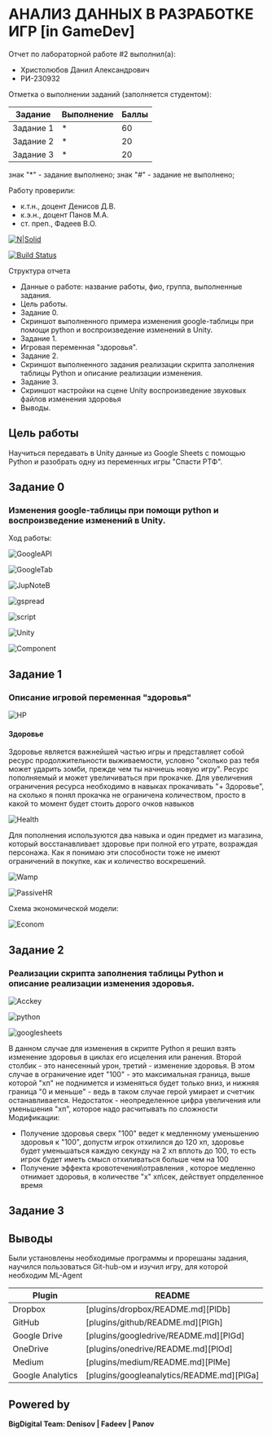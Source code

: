 # АНАЛИЗ ДАННЫХ В РАЗРАБОТКЕ ИГР [in GameDev]
Отчет по лабораторной работе #2 выполнил(а):
- Христолюбов Данил Александрович
- РИ-230932

Отметка о выполнении заданий (заполняется студентом):

| Задание | Выполнение | Баллы |
| ------ | ------ | ------ |
| Задание 1 | * | 60 |
| Задание 2 | * | 20 |
| Задание 3 | * | 20 |

знак "*" - задание выполнено; знак "#" - задание не выполнено;

Работу проверили:
- к.т.н., доцент Денисов Д.В.
- к.э.н., доцент Панов М.А.
- ст. преп., Фадеев В.О.

[![N|Solid](https://cldup.com/dTxpPi9lDf.thumb.png)](https://nodesource.com/products/nsolid)

[![Build Status](https://travis-ci.org/joemccann/dillinger.svg?branch=master)](https://travis-ci.org/joemccann/dillinger)

Структура отчета

- Данные о работе: название работы, фио, группа, выполненные задания.
- Цель работы.
- Задание 0.
- Скриншот выполненного примера изменения google-таблицы при помощи python и воспроизведение изменений в Unity.
- Задание 1.
- Игровая переменная "здоровья".
- Задание 2.
- Скриншот выполненного задания реализации скрипта заполнения таблицы Python и описание реализации изменения.
- Задание 3.
- Скриншот настройки на сцене Unity воспроизведение звуковых файлов изменения здоровья
- Выводы.

## Цель работы
Научиться передавать в Unity данные из Google Sheets с помощью Python и разобрать одну из переменных игры "Спасти РТФ".

## Задание 0
### Изменения google-таблицы при помощи python и воспроизведение изменений в Unity.
Ход работы:

![GoogleAPI](https://github.com/splitxd/bigDigital/blob/main/HW2/GoogleAPI.png)

![GoogleTab](https://github.com/splitxd/bigDigital/blob/main/HW2/GoogleTab.png)

![JupNoteB](https://github.com/splitxd/bigDigital/blob/main/HW2/py.png)

![gspread](https://github.com/splitxd/bigDigital/blob/main/HW2/gspread.png)

![script](https://github.com/splitxd/bigDigital/blob/main/HW2/script.png)

![Unity](https://github.com/splitxd/bigDigital/blob/main/HW2/Unity.png)

![Component](https://github.com/splitxd/bigDigital/blob/main/HW2/Component.png)


## Задание 1
### Описание игровой переменная "здоровья"

![HP](https://github.com/splitxd/bigDigital/blob/main/HW2/HP.png)

#### Здоровье
Здоровье является важнейшей частью игры и представляет собой ресурс продолжительности выживаемости, условно "сколько раз тебя
может ударить зомби, прежде чем ты начнешь новую игру". Ресурс пополняемый и может увеличиваться при прокачке. 
Для увеличения ограничения ресурса необходимо в навыках прокачивать "+ Здоровье", на сколько я понял прокачка не ограничена
 количеством, просто в какой то момент будет стоить дорого очков навыков
 
![Health](https://github.com/splitxd/bigDigital/blob/main/HW2/Health.png)

Для пополнения используются два навыка и один предмет из магазина, который восстанавливает здоровье при полной его утрате, возраждая персонажа.
Как я понимаю эти способности тоже не имеют ограничений в покупке, как и количество воскрешений.

![Wamp](https://github.com/splitxd/bigDigital/blob/main/HW2/Wamp.png)

![PassiveHR](https://github.com/splitxd/bigDigital/blob/main/HW2/PassiveHR.png)

Схема экономической модели:

![Econom](https://github.com/splitxd/bigDigital/blob/main/HW2/Economics.png)

## Задание 2
###  Реализации скрипта заполнения таблицы Python и описание реализации изменения здоровья.

![Acckey](https://github.com/splitxd/bigDigital/blob/main/HW2/acckey.png)

![python](https://github.com/splitxd/bigDigital/blob/main/HW2/python.png)

![googlesheets](https://github.com/splitxd/bigDigital/blob/main/HW2/googlesheets.png)

В данном случае для изменения в скрипте Python я решил взять изменение здоровья в циклах его исцеления или ранения. 
Второй столбик - это нанесенный урон, третий - изменение здоровья. В этом случае в ограничение идет "100" - это максимальная
граница, выше которой "хп" не поднимется и изменяться будет только вниз, и нижняя граница "0 и меньше" - ведь в таком случае
герой умирает и счетчик останавливается. Недостаток - неопределенное цифра увеличения или уменьшения "хп", которое надо
расчитывать по сложности
Модификации:
 - Получение здоровья сверх "100" ведет к медленному уменьшению здоровья к "100", допустм игрок отхилился до 120 хп, 
здоровье будет уменьшаться каждую секунду на 2 хп вплоть до 100, то есть игрок будет иметь смысл отхиливаться 
больше чем на 100
- Получение эффекта кровотечения\отравления , которое медленно отнимает здоровья, в количестве  "х" хп\сек, 
действует опрделенное время

## Задание 3
### 
## Выводы

Были установлены необходимые программы и прорешаны задания, научился пользоваться Git-hub-ом и изучил игру, для которой необходим ML-Agent

| Plugin | README |
| ------ | ------ |
| Dropbox | [plugins/dropbox/README.md][PlDb] |
| GitHub | [plugins/github/README.md][PlGh] |
| Google Drive | [plugins/googledrive/README.md][PlGd] |
| OneDrive | [plugins/onedrive/README.md][PlOd] |
| Medium | [plugins/medium/README.md][PlMe] |
| Google Analytics | [plugins/googleanalytics/README.md][PlGa] |

## Powered by

**BigDigital Team: Denisov | Fadeev | Panov**
